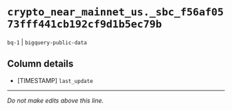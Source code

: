 # `crypto_near_mainnet_us._sbc_f56af0573fff441cb192cf9d1b5ec79b`
`bq-1` | `bigquery-public-data`

## Column details
* [TIMESTAMP] `last_update`

-------------------------------------------------------------------------------
*Do not make edits above this line.*

